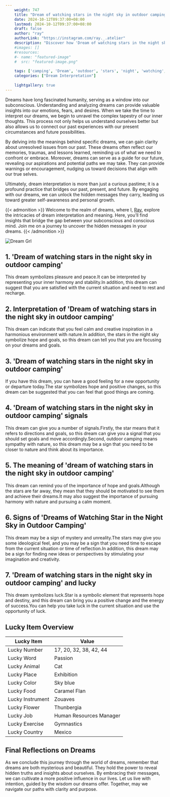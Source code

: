 ```yaml
---
    weight: 747
    title: "Dream of watching stars in the night sky in outdoor camping"  # Assuming 'title' column exists
    date: 2024-10-12T09:37:00+08:00
    lastmod: 2024-10-12T09:37:00+08:00
    draft: false
    author: "ray"
    authorLink: "https://instagram.com/ray._.atelier"
    description: "Discover how 'Dream of watching stars in the night sky in outdoor camping' can interpret your future and uncover its significant meanings in your life."
    #images: []
    #resources:
    #- name: "featured-image"
    #  src: "featured-image.png"
    
    tags: ['camping', 'Dream', 'outdoor', 'stars', 'night', 'watching', 'sky']
    categories: ["Dream Interpretation"]
    
    lightgallery: true
---
```

    
Dreams have long fascinated humanity, serving as a window into our subconscious. Understanding and analyzing dreams can provide valuable insights into our emotions, fears, and desires. When we take the time to interpret our dreams, we begin to unravel the complex tapestry of our inner thoughts. This process not only helps us understand ourselves better but also allows us to connect our past experiences with our present circumstances and future possibilities.

By delving into the meanings behind specific dreams, we can gain clarity about unresolved issues from our past. These dreams often reflect our memories, traumas, and lessons learned, reminding us of what we need to confront or embrace. Moreover, dreams can serve as a guide for our future, revealing our aspirations and potential paths we may take. They can provide warnings or encouragement, nudging us toward decisions that align with our true selves.

Ultimately, dream interpretation is more than just a curious pastime; it is a profound practice that bridges our past, present, and future. By engaging with our dreams, we can unlock the hidden messages they carry, leading us toward greater self-awareness and personal growth.

{{< admonition >}}
Welcome to the realm of dreams, where I, [Ray](https://instagram.com/ray._.atelier), explore the intricacies of dream interpretation and meaning. Here, you’ll find insights that bridge the gap between your subconscious and conscious mind. Join me on a journey to uncover the hidden messages in your dreams.
{{< /admonition >}}

![Dream Grl](https://cdn.pixabay.com/photo/2017/11/02/03/35/gothic-2910057_1280.jpg "Dream Grl")

## 1. 'Dream of watching stars in the night sky in outdoor camping'
This dream symbolizes pleasure and peace.It can be interpreted by representing your inner harmony and stability.In addition, this dream can suggest that you are satisfied with the current situation and need to rest and recharge.

## 2. Interpretation of 'Dream of watching stars in the night sky in outdoor camping'
This dream can indicate that you feel calm and creative inspiration in a harmonious environment with nature.In addition, the stars in the night sky symbolize hope and goals, so this dream can tell you that you are focusing on your dreams and goals.

## 3. 'Dream of watching stars in the night sky in outdoor camping'
If you have this dream, you can have a good feeling for a new opportunity or departure today.The star symbolizes hope and positive changes, so this dream can be suggested that you can feel that good things are coming.

## 4. 'Dream of watching stars in the night sky in outdoor camping' signals
This dream can give you a number of signals.Firstly, the star means that it refers to directions and goals, so this dream can give you a signal that you should set goals and move accordingly.Second, outdoor camping means sympathy with nature, so this dream may be a sign that you need to be closer to nature and think about its importance.

## 5. The meaning of 'dream of watching stars in the night sky in outdoor camping'
This dream can remind you of the importance of hope and goals.Although the stars are far away, they mean that they should be motivated to see them and achieve their dreams.It may also suggest the importance of pursuing harmony with nature and pursuing a calm moment.

## 6. Signs of 'Dreams of Watching Star in the Night Sky in Outdoor Camping'
This dream may be a sign of mystery and unreality.The stars may give you some ideological feel, and you may be a sign that you need time to escape from the current situation or time of reflection.In addition, this dream may be a sign for finding new ideas or perspectives by stimulating your imagination and creativity.

## 7. 'Dream of watching stars in the night sky in outdoor camping' and lucky
This dream symbolizes luck.Star is a symbolic element that represents hope and destiny, and this dream can bring you a positive change and the energy of success.You can help you take luck in the current situation and use the opportunity of luck.

## Lucky Item Overview
| Lucky Item          | Value              |
|---------------|--------------------|
| Lucky Number        | 17, 20, 32, 38, 42, 44  |
| Lucky Word          | Passion |
| Lucky Animal        | Cat |
| Lucky Place         | Exhibition     |
| Lucky Color         | Sky blue     |
| Lucky Food          | Caramel Flan      |
| Lucky Instrument    | Zouaves |
| Lucky Flower        | Thunbergia    |
| Lucky Job           | Human Resources Manager       |
| Lucky Exercise      | Gymnastics  |
| Lucky Country       | Mexico    |


##  Final Reflections on Dreams

As we conclude this journey through the world of dreams, remember that dreams are both mysterious and beautiful. They hold the power to reveal hidden truths and insights about ourselves. By embracing their messages, we can cultivate a more positive influence in our lives. Let us live with intention, guided by the wisdom our dreams offer. Together, may we navigate our paths with clarity and purpose.
